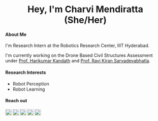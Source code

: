 
<h1 align="center">Hey, I'm Charvi Mendiratta (She/Her)</h1>

#### About Me

I'm Research Intern at the Robotics Research Center, IIIT Hyderabad.
<p></p>

I'm currently working on the Drone Based Civil Structures Assessment under [Prof. Harikumar Kandath](https://sites.google.com/view/harikumar-kandath/home) and [Prof. Ravi Kiran Sarvadevabhatla](https://ravika.github.io/).

#### Research Interests
- Robot Perception
- Robot Learning


<!-- <br> -->

<!-- 
[![Anurag's GitHub stats](https://github-readme-stats.vercel.app/api?username=rayruchira&count_private=true)](https://github.com/rayruchira/github-readme-stats)

 -->
 
 
#### Reach out

<a href="https://twitter.com/charvi077">
  <img align="left" alt="Charvi's Twitter" width="20px" src="https://cdn.jsdelivr.net/npm/simple-icons@v3/icons/twitter.svg" />
</a>
<a href="https://www.linkedin.com/in/charvi077/">
  <img align="left" alt="Charvi's LinkedIn" width="20px" src="https://cdn.jsdelivr.net/npm/simple-icons@v3/icons/linkedin.svg" />
</a>
<a href="https://www.youtube.com/channel/UCXzqunUE_qv8Bg-MHE8j77Q">
  <img align="left" alt="Charvi's Youtube" width="20px" src="https://cdn.jsdelivr.net/npm/simple-icons@v3/icons/youtube.svg" />
</a>
<a href="https://charvi-077.github.io/about/">
  <img align="left" alt="Charvi's Youtube" width="20px" src="https://cdn.jsdelivr.net/npm/simple-icons@v3/icons/workplace.svg" />
</a>
<a href="mailto:charvi077@gmail.com">
  <img align="left" alt="Charvi's LinkedIn" width="20px" src="https://cdn.jsdelivr.net/npm/simple-icons@3.13.0/icons/gmail.svg" />
</a>









